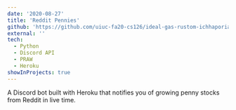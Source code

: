 ```yaml
---
date: '2020-08-27'
title: 'Reddit Pennies'
github: 'https://github.com/uiuc-fa20-cs126/ideal-gas-rustom-ichhaporia'
external: ''
tech:
  - Python
  - Discord API
  - PRAW
  - Heroku
showInProjects: true
---
```


A Discord bot built with Heroku that notifies you of growing penny stocks from Reddit in live time. 
